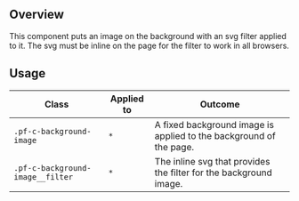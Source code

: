 ## Overview

This component puts an image on the background with an svg filter applied to it. The svg must be inline on the page for the filter to work in all browsers.

## Usage

| Class | Applied to | Outcome |
| -- | -- | -- |
| `.pf-c-background-image` | `*` |  A fixed background image is applied to the background of the page. |
| `.pf-c-background-image__filter` | `*` |  The inline svg that provides the filter for the background image. |
